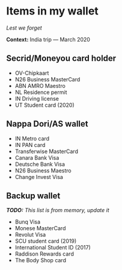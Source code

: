 # Items in my wallet

_Lest we forget_

**Context:** India trip — March 2020

## Secrid/Moneyou card holder

- OV-Chipkaart
- N26 Business MasterCard
- ABN AMRO Maestro
- NL Residence permit
- IN Driving license
- UT Student card (2020)

## Nappa Dori/AS wallet

- IN Metro card
- IN PAN card
- Transferwise MasterCard
- Canara Bank Visa
- Deutsche Bank Visa
- N26 Business Maestro
- Change Invest Visa

## Backup wallet

_**TODO:** This list is from memory, update it_

- Bunq Visa
- Monese MasterCard
- Revolut Visa
- SCU student card (2019)
- International Student ID (2017)
- Raddison Rewards card
- The Body Shop card
